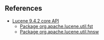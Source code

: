 ## References

* [Lucene 9.4.2 core API](https://lucene.apache.org/core/9_4_2/core/index.html)
    * [Package org.apache.lucene.util.fst](https://lucene.apache.org/core/9_4_2/core/org/apache/lucene/util/fst/package-summary.html)
    * [Package org.apache.lucene.util.hnsw](https://lucene.apache.org/core/9_4_2/core/org/apache/lucene/util/hnsw/package-summary.html)
